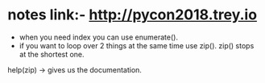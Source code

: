 # notes link:- http://pycon2018.trey.io


- when you need index you can use enumerate().
- if you want to loop over 2 things at the same time use zip(). zip() stops at the shortest one.

help(zip) -> gives us the documentation.
